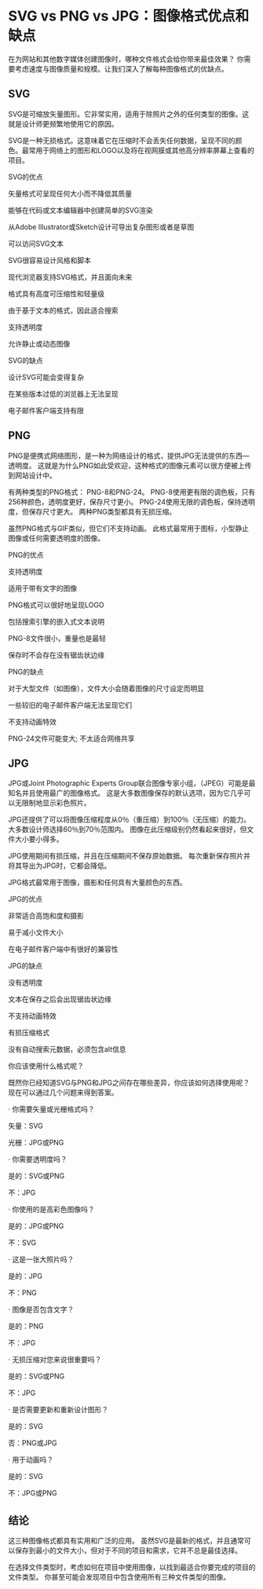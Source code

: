 # SVG vs PNG vs JPG：图像格式优点和缺点

在为网站和其他数字媒体创建图像时，哪种文件格式会给你带来最佳效果？ 你需要考虑速度与图像质量和规模。让我们深入了解每种图像格式的优缺点。

## SVG

SVG是可缩放矢量图形。它非常实用，适用于除照片之外的任何类型的图像。这就是设计师更频繁地使用它的原因。

SVG是一种无损格式。这意味着它在压缩时不会丢失任何数据，呈现不同的颜色。最常用于网络上的图形和LOGO以及将在视网膜或其他高分辨率屏幕上查看的项目。

SVG的优点

矢量格式可呈现任何大小而不降低其质量

能够在代码或文本编辑器中创建简单的SVG渲染

从Adobe Illustrator或Sketch设计可导出复杂图形或者是草图

可以访问SVG文本

SVG很容易设计风格和脚本

现代浏览器支持SVG格式，并且面向未来

格式具有高度可压缩性和轻量级

由于基于文本的格式，因此适合搜索

支持透明度

允许静止或动态图像

SVG的缺点

设计SVG可能会变得复杂

在某些版本过低的浏览器上无法呈现

电子邮件客户端支持有限

## PNG

PNG是便携式网络图形，是一种为网络设计的格式，提供JPG无法提供的东西—透明度。 这就是为什么PNG如此受欢迎，这种格式的图像元素可以很方便被上传到网站设计中。

有两种类型的PNG格式： PNG-8和PNG-24。 PNG-8使用更有限的调色板，只有256种颜色，透明度更好，保存尺寸更小。 PNG-24使用无限的调色板，保持透明度，但保存尺寸更大。 两种PNG类型都具有无损压缩。

虽然PNG格式与GIF类似，但它们不支持动画。 此格式最常用于图标，小型静止图像或任何需要透明度的图像。

PNG的优点

支持透明度

适用于带有文字的图像

PNG格式可以很好地呈现LOGO

包括搜索引擎的嵌入式文本说明

PNG-8文件很小，重量也是最轻

保存时不会存在没有锯齿状边缘

PNG的缺点

对于大型文件（如图像），文件大小会随着图像的尺寸设定而明显

一些较旧的电子邮件客户端无法呈现它们

不支持动画特效

PNG-24文件可能变大; 不太适合网络共享

## JPG

JPG或Joint Photographic Experts Group联合图像专家小组，（JPEG）可能是最知名并且使用最广的图像格式。 这是大多数图像保存的默认选项，因为它几乎可以无限制地显示彩色照片。

JPG还提供了可以将图像压缩程度从0％（重压缩）到100％（无压缩）的能力。 大多数设计师选择60％到70％范围内。 图像在此压缩级别仍然看起来很好，但文件大小要小得多。

JPG使用期间有损压缩，并且在压缩期间不保存原始数据。 每次重新保存照片并将其导出为JPG时，它都会降低。

JPG格式最常用于图像，摄影和任何具有大量颜色的东西。

JPG的优点

非常适合高饱和度和摄影

易于减小文件大小

在电子邮件客户端中有很好的兼容性

JPG的缺点

没有透明度

文本在保存之后会出现锯齿状边缘

不支持动画特效

有损压缩格式

没有自动搜索元数据，必须包含alt信息

你应该使用什么格式呢？

既然你已经知道SVG与PNG和JPG之间存在哪些差异，你应该如何选择使用呢？现在可以通过几个问题来得到答案。

· 你需要矢量或光栅格式吗？

矢量：SVG

光栅：JPG或PNG

· 你需要透明度吗？

是的：SVG或PNG

不：JPG

· 你使用的是高彩色图像吗？

是的：JPG或PNG

不：SVG

· 这是一张大照片吗？

是的：JPG

不：PNG

· 图像是否包含文字？

是的：PNG

不：JPG

· 无损压缩对您来说很重要吗？

是的：SVG或PNG

不：JPG

· 是否需要更新和重新设计图形？

是的：SVG

否：PNG或JPG

· 用于动画吗？

是的：SVG

不：JPG或PNG

## 结论

这三种图像格式都具有实用和广泛的应用。 虽然SVG是最新的格式，并且通常可以保存到最小的文件大小，但对于不同的项目和需求，它并不总是最佳选择。

在选择文件类型时，考虑如何在项目中使用图像，以找到最适合你要完成的项目的文件类型。 你甚至可能会发现项目中包含使用所有三种文件类型的图像。
